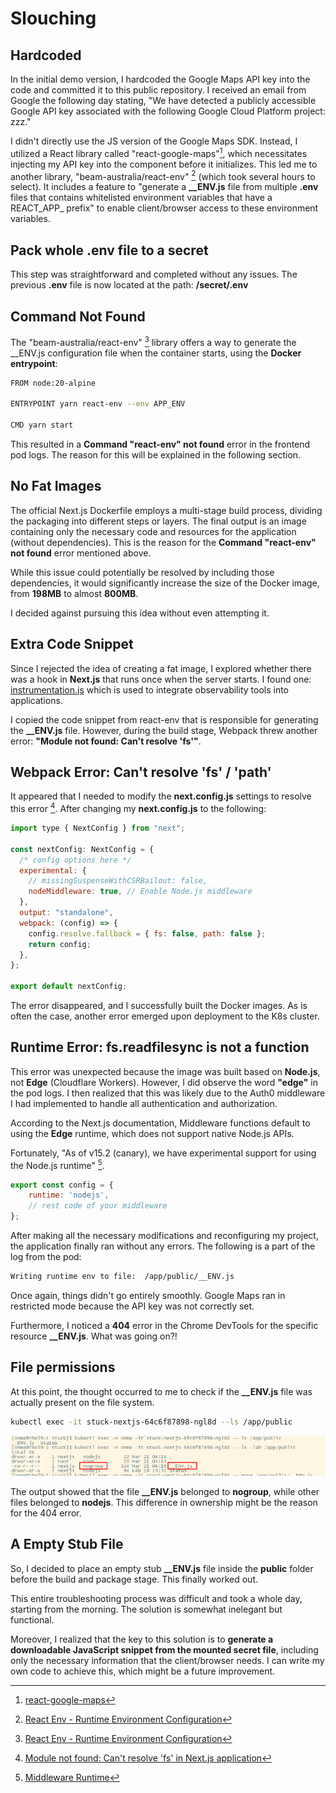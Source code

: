 # Slouching

## Hardcoded

In the initial demo version, I hardcoded the Google Maps API key into the code and committed it to this public repository. I received an email from Google the following day stating, "We have detected a publicly accessible Google API key associated with the following Google Cloud Platform project: zzz."

I didn't directly use the JS version of the Google Maps SDK. Instead, I utilized a React library called "react-google-maps"[^1], which necessitates injecting my API key into the component before it initializes. This led me to another library, "beam-australia/react-env" [^2] (which took several hours to select). It includes a feature to "generate a **__ENV.js** file from multiple **.env** files that contains whitelisted environment variables that have a REACT_APP_ prefix" to enable client/browser access to these environment variables.

## Pack whole .env file to a secret

This step was straightforward and completed without any issues. The previous **.env** file is now located at the path: **/secret/.env**

## Command Not Found

The "beam-australia/react-env" [^2] library offers a way to generate the __ENV.js configuration file when the container starts, using the **Docker entrypoint**:

```bash
FROM node:20-alpine

ENTRYPOINT yarn react-env --env APP_ENV

CMD yarn start
```

This resulted in a **Command "react-env" not found** error in the frontend pod logs. The reason for this will be explained in the following section.

## No Fat Images

The official Next.js Dockerfile employs a multi-stage build process, dividing the packaging into different steps or layers. The final output is an image containing only the necessary code and resources for the application (without dependencies). This is the reason for the **Command "react-env" not found** error mentioned above.

While this issue could potentially be resolved by including those dependencies, it would significantly increase the size of the Docker image, from **198MB** to almost **800MB**.

I decided against pursuing this idea without even attempting it.

## Extra Code Snippet

Since I rejected the idea of creating a fat image, I explored whether there was a hook in **Next.js** that runs once when the server starts. I found one: [instrumentation.js](https://nextjs.org/docs/app/api-reference/file-conventions/instrumentation) which is used to integrate observability tools into applications.

I copied the code snippet from react-env that is responsible for generating the **__ENV.js** file. However, during the build stage, Webpack threw another error: **"Module not found: Can't resolve 'fs'"**.

## Webpack Error: Can't resolve 'fs' / 'path'

It appeared that I needed to modify the **next.config.js** settings to resolve this error [^3]. After changing my **next.config.js** to the following:

```javascript
import type { NextConfig } from "next";

const nextConfig: NextConfig = {
  /* config options here */
  experimental: {
    // missingSuspenseWithCSRBailout: false,
    nodeMiddleware: true, // Enable Node.js middleware
  },
  output: "standalone",
  webpack: (config) => {
    config.resolve.fallback = { fs: false, path: false };
    return config;
  },
};

export default nextConfig;

```

The error disappeared, and I successfully built the Docker images. As is often the case, another error emerged upon deployment to the K8s cluster.

## Runtime Error: fs.readfilesync is not a function

This error was unexpected because the image was built based on **Node.js**, not **Edge** (Cloudflare Workers). However, I did observe the word **"edge"** in the pod logs. I then realized that this was likely due to the Auth0 middleware I had implemented to handle all authentication and authorization.

According to the Next.js documentation, Middleware functions default to using the **Edge** runtime, which does not support native Node.js APIs.

Fortunately, "As of v15.2 (canary), we have experimental support for using the Node.js runtime" [^4].

```JavaScript
export const config = {
    runtime: 'nodejs',
    // rest code of your middleware
};
```

After making all the necessary modifications and reconfiguring my project, the application finally ran without any errors. The following is a part of the log from the pod:

```bash
Writing runtime env to file:  /app/public/__ENV.js
```

Once again, things didn't go entirely smoothly. Google Maps ran in restricted mode because the API key was not correctly set.

Furthermore, I noticed a **404** error in the Chrome DevTools for the specific resource **__ENV.js**. What was going on?!

## File permissions

At this point, the thought occurred to me to check if the **__ENV.js** file was actually present on the file system.

```bash
kubectl exec -it stuck-nextjs-64c6f87898-ngl8d --ls /app/public
```

![FS](/assets/ls__ENV.png)

The output showed that the file **__ENV.js** belonged to **nogroup**, while other files belonged to **nodejs**. This difference in ownership might be the reason for the 404 error.

## A Empty Stub File

So, I decided to place an empty stub **__ENV.js** file inside the **public** folder before the build and package stage. This finally worked out.

This entire troubleshooting process was difficult and took a whole day, starting from the morning. The solution is somewhat inelegant but functional.

Moreover, I realized that the key to this solution is to **generate a downloadable JavaScript snippet from the mounted secret file**, including only the necessary information that the client/browser needs. I can write my own code to achieve this, which might be a future improvement.

[^1]: [react-google-maps](https://github.com/tomchentw/react-google-maps)
[^2]: [React Env - Runtime Environment Configuration](https://github.com/andrewmclagan/react-env#readme)
[^3]: [Module not found: Can't resolve 'fs' in Next.js application](https://stackoverflow.com/questions/64926174/module-not-found-cant-resolve-fs-in-next-js-application)
[^4]: [Middleware Runtime](https://nextjs.org/docs/app/building-your-application/routing/middleware#runtime)